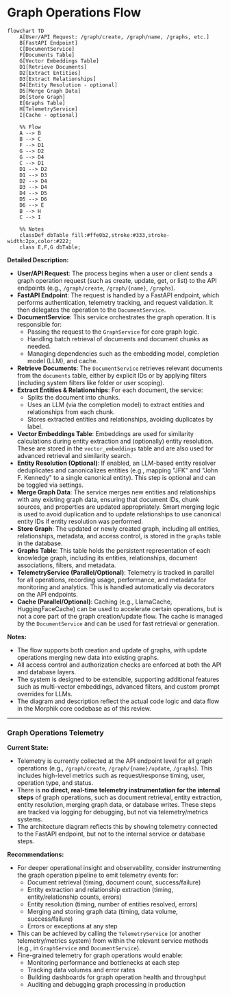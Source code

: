 # Graph Operations Flow

```mermaid
flowchart TD
    A[User/API Request: /graph/create, /graph/name, /graphs, etc.]
    B[FastAPI Endpoint]
    C[DocumentService]
    F[Documents Table]
    G[Vector Embeddings Table]
    D1[Retrieve Documents]
    D2[Extract Entities]
    D3[Extract Relationships]
    D4[Entity Resolution - optional]
    D5[Merge Graph Data]
    D6[Store Graph]
    E[Graphs Table]
    H[TelemetryService]
    I[Cache - optional]

    %% Flow
    A --> B
    B --> C
    F --> D1
    G --> D2
    G --> D4
    C --> D1
    D1 --> D2
    D1 --> D3
    D2 --> D4
    D3 --> D4
    D4 --> D5
    D5 --> D6
    D6 --> E
    B --> H
    C --> I

    %% Notes
    classDef dbTable fill:#ffe0b2,stroke:#333,stroke-width:2px,color:#222;
    class E,F,G dbTable;
```

**Detailed Description:**
- **User/API Request**: The process begins when a user or client sends a graph operation request (such as create, update, get, or list) to the API endpoints (e.g., `/graph/create`, `/graph/{name}`, `/graphs`).
- **FastAPI Endpoint**: The request is handled by a FastAPI endpoint, which performs authentication, telemetry tracking, and request validation. It then delegates the operation to the `DocumentService`.
- **DocumentService**: This service orchestrates the graph operation. It is responsible for:
  - Passing the request to the `GraphService` for core graph logic.
  - Handling batch retrieval of documents and document chunks as needed.
  - Managing dependencies such as the embedding model, completion model (LLM), and cache.
- **Retrieve Documents**: The `DocumentService` retrieves relevant documents from the `documents` table, either by explicit IDs or by applying filters (including system filters like folder or user scoping).
- **Extract Entities & Relationships**: For each document, the service:
  - Splits the document into chunks.
  - Uses an LLM (via the completion model) to extract entities and relationships from each chunk.
  - Stores extracted entities and relationships, avoiding duplicates by label.
- **Vector Embeddings Table**: Embeddings are used for similarity calculations during entity extraction and (optionally) entity resolution. These are stored in the `vector_embeddings` table and are also used for advanced retrieval and similarity search.
- **Entity Resolution (Optional)**: If enabled, an LLM-based entity resolver deduplicates and canonicalizes entities (e.g., mapping "JFK" and "John F. Kennedy" to a single canonical entity). This step is optional and can be toggled via settings.
- **Merge Graph Data**: The service merges new entities and relationships with any existing graph data, ensuring that document IDs, chunk sources, and properties are updated appropriately. Smart merging logic is used to avoid duplication and to update relationships to use canonical entity IDs if entity resolution was performed.
- **Store Graph**: The updated or newly created graph, including all entities, relationships, metadata, and access control, is stored in the `graphs` table in the database.
- **Graphs Table**: This table holds the persistent representation of each knowledge graph, including its entities, relationships, document associations, filters, and metadata.
- **TelemetryService (Parallel/Optional)**: Telemetry is tracked in parallel for all operations, recording usage, performance, and metadata for monitoring and analytics. This is handled automatically via decorators on the API endpoints.
- **Cache (Parallel/Optional)**: Caching (e.g., LlamaCache, HuggingFaceCache) can be used to accelerate certain operations, but is not a core part of the graph creation/update flow. The cache is managed by the `DocumentService` and can be used for fast retrieval or generation.

**Notes:**
- The flow supports both creation and update of graphs, with update operations merging new data into existing graphs.
- All access control and authorization checks are enforced at both the API and database layers.
- The system is designed to be extensible, supporting additional features such as multi-vector embeddings, advanced filters, and custom prompt overrides for LLMs.
- The diagram and description reflect the actual code logic and data flow in the Morphik core codebase as of this review.

---

### Graph Operations Telemetry

**Current State:**
- Telemetry is currently collected at the API endpoint level for all graph operations (e.g., `/graph/create`, `/graph/{name}/update`, `/graphs`). This includes high-level metrics such as request/response timing, user, operation type, and status.
- There is **no direct, real-time telemetry instrumentation for the internal steps** of graph operations, such as document retrieval, entity extraction, entity resolution, merging graph data, or database writes. These steps are tracked via logging for debugging, but not via telemetry/metrics systems.
- The architecture diagram reflects this by showing telemetry connected to the FastAPI endpoint, but not to the internal service or database steps.

**Recommendations:**
- For deeper operational insight and observability, consider instrumenting the graph operation pipeline to emit telemetry events for:
    - Document retrieval (timing, document count, success/failure)
    - Entity extraction and relationship extraction (timing, entity/relationship counts, errors)
    - Entity resolution (timing, number of entities resolved, errors)
    - Merging and storing graph data (timing, data volume, success/failure)
    - Errors or exceptions at any step
- This can be achieved by calling the `TelemetryService` (or another telemetry/metrics system) from within the relevant service methods (e.g., in `GraphService` and `DocumentService`).
- Fine-grained telemetry for graph operations would enable:
    - Monitoring performance and bottlenecks at each step
    - Tracking data volumes and error rates
    - Building dashboards for graph operation health and throughput
    - Auditing and debugging graph processing in production
